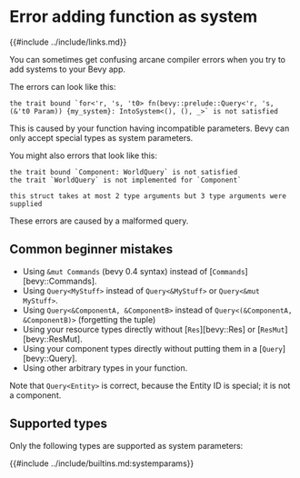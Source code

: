 # Error adding function as system

{{#include ../include/links.md}}

You can sometimes get confusing arcane compiler errors when you try to add
systems to your Bevy app.

The errors can look like this:

```
the trait bound `for<'r, 's, 't0> fn(bevy::prelude::Query<'r, 's, (&'t0 Param)) {my_system}: IntoSystem<(), (), _>` is not satisfied
```

This is caused by your function having incompatible parameters. Bevy can
only accept special types as system parameters.

You might also errors that look like this:

```
the trait bound `Component: WorldQuery` is not satisfied
the trait `WorldQuery` is not implemented for `Component`
```

```
this struct takes at most 2 type arguments but 3 type arguments were supplied
```

These errors are caused by a malformed query.

## Common beginner mistakes

  - Using `&mut Commands` (bevy 0.4 syntax) instead of [`Commands`][bevy::Commands].
  - Using `Query<MyStuff>` instead of `Query<&MyStuff>` or `Query<&mut MyStuff>`.
  - Using `Query<&ComponentA, &ComponentB>` instead of `Query<(&ComponentA, &ComponentB)>`
    (forgetting the tuple)
  - Using your resource types directly without [`Res`][bevy::Res] or [`ResMut`][bevy::ResMut].
  - Using your component types directly without putting them in a [`Query`][bevy::Query].
  - Using other arbitrary types in your function.

Note that `Query<Entity>` is correct, because the Entity ID is special;
it is not a component.

## Supported types

Only the following types are supported as system parameters:

{{#include ../include/builtins.md:systemparams}}
